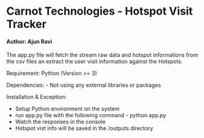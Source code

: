 # Carnot Technologies - Hotspot Visit Tracker
#### Author: Ajun Ravi

The app.py file will fetch the stream raw data and hotspot informations from the csv files an extract the user visit information against the Hotspots.

Requirement:  Python (Version >= 3)

Dependencies:
    - Not using any external libraries or packages
    
Installation & Exception:
- Setup Python environment on the system
- run app.py file with the following command - python app.py
- Watch the responses in the console
- Hotspot vist info will be saved in the /outputs directory
